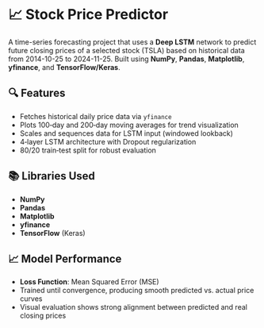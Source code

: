 # 📈 Stock Price Predictor

A time-series forecasting project that uses a **Deep LSTM** network to predict future closing prices of a selected stock (TSLA) based on historical data from 2014-10-25 to 2024-11-25. Built using **NumPy**, **Pandas**, **Matplotlib**, **yfinance**, and **TensorFlow/Keras**.

## 🔍 Features

- Fetches historical daily price data via `yfinance`  
- Plots 100‑day and 200‑day moving averages for trend visualization  
- Scales and sequences data for LSTM input (windowed lookback)  
- 4‑layer LSTM architecture with Dropout regularization  
- 80/20 train‑test split for robust evaluation  

## 📚 Libraries Used

- **NumPy**  
- **Pandas**  
- **Matplotlib**  
- **yfinance**  
- **TensorFlow** (Keras)  

## 📈 Model Performance

- **Loss Function**: Mean Squared Error (MSE)  
- Trained until convergence, producing smooth predicted vs. actual price curves  
- Visual evaluation shows strong alignment between predicted and real closing prices  
